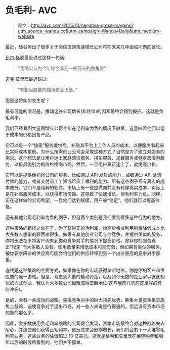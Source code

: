 # 负毛利- AVC

> 原文：<http://avc.com/2015/10/negative-gross-margins?utm_source=wanqu.co&utm_campaign=Wanqu+Daily&utm_medium=website>

最近，硅谷传出了很多关于高估值的快速增长公司将在未来几年面临问题的言论。

[比尔·格利](https://twitter.com/bgurley)最近说过这样一句话:

> “我确实认为今年你会看到一些死去的独角兽”

迈克·莫里茨最近说过:

> “有相当数量的独角兽会灭绝。”

但是这将如何发生呢？

最有可能的情况是，推动这些公司增长(和估值)的因素最终会得到报应。这就是负毛利率。

我们已经看到大量高增长公司今年在毛利率为负的情况下融资。这意味着他们以低于成本的价格出售产品。

它可以是一个“按需”服务提供商，补贴其平台上工作人员的成本，以便服务看起来比实际成本更低。为什么按需创业公司会采取这种方式？当然是为了建立对服务的需求。这个想法是让用户迷上家庭清洁服务、拼车服务、送餐服务或健身房漫游服务，以极具吸引力的价格推向市场，然后，一旦用户真正迷上了，就提高价格。

它可以是提供给初创公司的服务，比如通过 API 发货的能力，或者通过 API 处理付款的能力，或者支付员工工资或给员工福利的能力。所有这些例子都有真实的成本成分。它们不是纯粹的软件。市场上有一些提供商并没有转嫁真实成本，实际上是在补贴服务成本，以获得市场份额。这导致了快速增长，但毛利率为负。同样，正在这样做的公司希望，一旦他们达到规模，用户被“锁定”，他们就可以提高价格。

还有其他公司毛利率为负的例子，但这两个类别是我们看到很多这种行为的地方。

这种策略的错误之处在于，为了获得正的毛利润，抬高价格或利用销量降低成本比大多数人想象的要困难得多。如果有其他创业公司与你竞争，并提供类似的服务，你将无法在不将客户流失到类似竞争对手的情况下提高价格，除非你的服务真正“锁定”而大多数人没有。使用数量来降低成本可能有效，但如果有类似的服务，被你要求降价的供应商可能会将他们的供应转移到另一个出价更高的竞争对手那里。

底线是这种策略的主要方式，如果你在你的市场获得垄断地位，你是你的客户和供应商的唯一游戏。但是，考虑到大量的启动资金，以及如今无数的企业家以彼此相似的方式创业，我认为大多数公司很难取得垄断地位(这与我前几天在这里写的有些冲突)。

是的，会有一些成功的战略。获得竞争对手的巨大领先优势，筹集大量资金来实施焦土战略，迫使竞争对手退出市场，对一些人来说是行得通的。但远没有资本市场想象的那么多。

因此，大多数使用负毛利率战略的公司将会发现，资本市场最终会对这种战略失去耐心，并迫使他们获得正毛利率，这反过来会影响增长，我们将会剩下一大堆零毛利率业务，这些业务的估值超过 10 亿美元。这就是格利和莫里茨在展望明年和明年以后的时候所看到的。他们并不孤单。